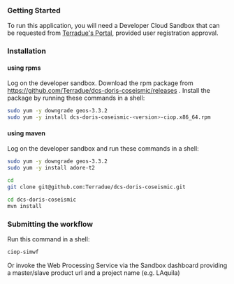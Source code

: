 ### Getting Started 

To run this application, you will need a Developer Cloud Sandbox that can be requested from [Terradue's Portal](http://www.terradue.com/partners), provided user registration approval. 

### Installation

#### using rpms
Log on the developer sandbox. Download the rpm package from https://github.com/Terradue/dcs-doris-coseismic/releases . Install the package by running these commands in a shell:

```bash
sudo yum -y downgrade geos-3.3.2
sudo yum -y install dcs-doris-coseismic-<version>-ciop.x86_64.rpm
```

#### using maven

Log on the developer sandbox and run these commands in a shell:

```bash
sudo yum -y downgrade geos-3.3.2
sudo yum -y install adore-t2

cd
git clone git@github.com:Terradue/dcs-doris-coseismic.git

cd dcs-doris-coseismic
mvn install
```

### Submitting the workflow

Run this command in a shell:

```bash
ciop-simwf
```

Or invoke the Web Processing Service via the Sandbox dashboard providing a master/slave product url and a project name (e.g. LAquila)

